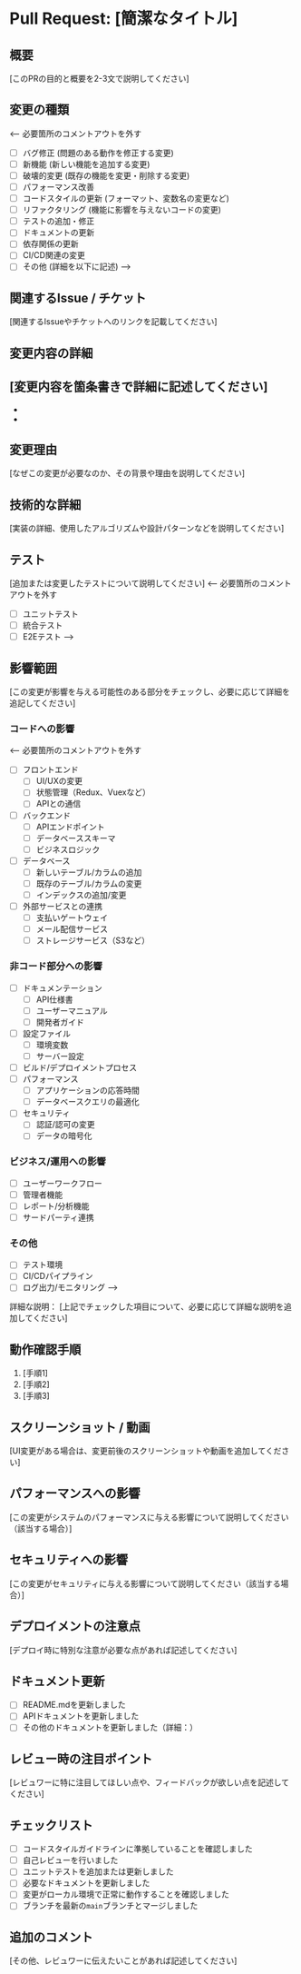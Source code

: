 # Pull Request: [簡潔なタイトル]

## 概要
[このPRの目的と概要を2-3文で説明してください]

## 変更の種類
<-- 必要箇所のコメントアウトを外す
- [ ] バグ修正 (問題のある動作を修正する変更)
- [ ] 新機能 (新しい機能を追加する変更)
- [ ] 破壊的変更 (既存の機能を変更・削除する変更)
- [ ] パフォーマンス改善
- [ ] コードスタイルの更新 (フォーマット、変数名の変更など)
- [ ] リファクタリング (機能に影響を与えないコードの変更)
- [ ] テストの追加・修正
- [ ] ドキュメントの更新
- [ ] 依存関係の更新
- [ ] CI/CD関連の変更
- [ ] その他 (詳細を以下に記述)
-->

## 関連するIssue / チケット
[関連するIssueやチケットへのリンクを記載してください]

## 変更内容の詳細
[変更内容を箇条書きで詳細に記述してください]
- 
- 
- 

## 変更理由
[なぜこの変更が必要なのか、その背景や理由を説明してください]

## 技術的な詳細
[実装の詳細、使用したアルゴリズムや設計パターンなどを説明してください]

## テスト
[追加または変更したテストについて説明してください]
<-- 必要箇所のコメントアウトを外す
- [ ] ユニットテスト
- [ ] 統合テスト
- [ ] E2Eテスト
-->

## 影響範囲
[この変更が影響を与える可能性のある部分をチェックし、必要に応じて詳細を追記してください]

### コードへの影響
<-- 必要箇所のコメントアウトを外す
- [ ] フロントエンド
  - [ ] UI/UXの変更
  - [ ] 状態管理（Redux、Vuexなど）
  - [ ] APIとの通信
- [ ] バックエンド
  - [ ] APIエンドポイント
  - [ ] データベーススキーマ
  - [ ] ビジネスロジック
- [ ] データベース
  - [ ] 新しいテーブル/カラムの追加
  - [ ] 既存のテーブル/カラムの変更
  - [ ] インデックスの追加/変更
- [ ] 外部サービスとの連携
  - [ ] 支払いゲートウェイ
  - [ ] メール配信サービス
  - [ ] ストレージサービス（S3など）

### 非コード部分への影響
- [ ] ドキュメンテーション
  - [ ] API仕様書
  - [ ] ユーザーマニュアル
  - [ ] 開発者ガイド
- [ ] 設定ファイル
  - [ ] 環境変数
  - [ ] サーバー設定
- [ ] ビルド/デプロイメントプロセス
- [ ] パフォーマンス
  - [ ] アプリケーションの応答時間
  - [ ] データベースクエリの最適化
- [ ] セキュリティ
  - [ ] 認証/認可の変更
  - [ ] データの暗号化

### ビジネス/運用への影響
- [ ] ユーザーワークフロー
- [ ] 管理者機能
- [ ] レポート/分析機能
- [ ] サードパーティ連携

### その他
- [ ] テスト環境
- [ ] CI/CDパイプライン
- [ ] ログ出力/モニタリング
-->

詳細な説明：
[上記でチェックした項目について、必要に応じて詳細な説明を追加してください]


## 動作確認手順
1. [手順1]
2. [手順2]
3. [手順3]

## スクリーンショット / 動画
[UI変更がある場合は、変更前後のスクリーンショットや動画を追加してください]

## パフォーマンスへの影響
[この変更がシステムのパフォーマンスに与える影響について説明してください（該当する場合）]

## セキュリティへの影響
[この変更がセキュリティに与える影響について説明してください（該当する場合）]

## デプロイメントの注意点
[デプロイ時に特別な注意が必要な点があれば記述してください]

## ドキュメント更新
- [ ] README.mdを更新しました
- [ ] APIドキュメントを更新しました
- [ ] その他のドキュメントを更新しました（詳細：）

## レビュー時の注目ポイント
[レビュワーに特に注目してほしい点や、フィードバックが欲しい点を記述してください]

## チェックリスト
- [ ] コードスタイルガイドラインに準拠していることを確認しました
- [ ] 自己レビューを行いました
- [ ] ユニットテストを追加または更新しました
- [ ] 必要なドキュメントを更新しました
- [ ] 変更がローカル環境で正常に動作することを確認しました
- [ ] ブランチを最新の`main`ブランチとマージしました

## 追加のコメント
[その他、レビュワーに伝えたいことがあれば記述してください]